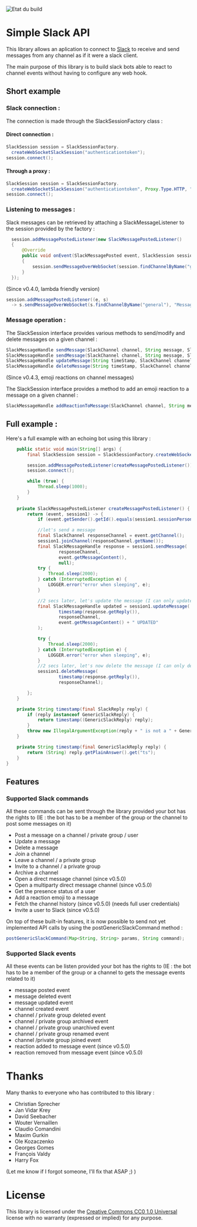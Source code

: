 ![Etat du build](https://travis-ci.org/rsquelbut/simple-slack-api.svg?branch=master)
# Simple Slack API

This library allows an aplication to connect to [Slack](http://www.slack.com/) to receive and send messages from any channel as if it were a slack client. 

The main purpose of this library is to build slack bots able to react to channel events without having to configure any web hook.


## Short example

### Slack connection :

The connection is made through the SlackSessionFactory class :

#### Direct connection :

```java
SlackSession session = SlackSessionFactory.
  createWebSocketSlackSession("authenticationtoken");
session.connect();
```

#### Through a proxy :

```java
SlackSession session = SlackSessionFactory.
  createWebSocketSlackSession("authenticationtoken", Proxy.Type.HTTP, "myproxy", 1234);
session.connect();
```

### Listening to messages :

Slack messages can be retrieved by attaching a SlackMessageListener to the session provided by the factory :


```java
  session.addMessagePostedListener(new SlackMessagePostedListener()
  {
      @Override
      public void onEvent(SlackMessagePosted event, SlackSession session)
      {
          session.sendMessageOverWebSocket(session.findChannelByName("general"), "Message sent : " + event.getMessageContent(), null);
      }
  });
```

(Since v0.4.0, lambda friendly version)
```java
session.addMessagePostedListener((e, s) 
  -> s.sendMessageOverWebSocket(s.findChannelByName("general"), "Message sent : " + e.getMessageContent(), null));
```
### Message operation :

The SlackSession interface provides various methods to send/modify and delete messages on a given channel :
```java
SlackMessageHandle sendMessage(SlackChannel channel, String message, SlackAttachment attachment);
SlackMessageHandle sendMessage(SlackChannel channel, String message, SlackAttachment attachment, SlackChatConfiguration chatConfiguration);
SlackMessageHandle updateMessage(String timeStamp, SlackChannel channel, String message);
SlackMessageHandle deleteMessage(String timeStamp, SlackChannel channel)
```        
(Since v0.4.3, emoji reactions on channel messages)

The SlackSession interface provides a method to add an emoji reaction to a message on a given channel :
```java
SlackMessageHandle addReactionToMessage(SlackChannel channel, String messageTimeStamp, String emojiCode);
```        
 
## Full example :

Here's a full example with an echoing bot using this library :
```java
	public static void main(String[] args) {
		final SlackSession session = SlackSessionFactory.createWebSocketSlackSession(BOTONE_TOKEN);

		session.addMessagePostedListener(createMessagePostedListener());
		session.connect();

		while (true) {
			Thread.sleep(1000);
		}
	}
	
	private SlackMessagePostedListener createMessagePostedListener() {
		return (event, session1) -> {
			if (event.getSender().getId().equals(session1.sessionPersona().getId())) { return; }

			//let's send a message
			final SlackChannel responseChannel = event.getChannel();
			session1.joinChannel(responseChannel.getName());
			final SlackMessageHandle response = session1.sendMessage( 
					responseChannel, 
					event.getMessageContent(), 
					null);
			try {
				Thread.sleep(2000);
			} catch (InterruptedException e) {
				LOGGER.error("error when sleeping", e);
			}

			//2 secs later, let's update the message (I can only update my own messages)
			final SlackMessageHandle updated = session1.updateMessage( 
					timestamp(response.getReply()), 
					responseChannel, 
					event.getMessageContent() + " UPDATED" 
			);

			try {
				Thread.sleep(2000);
			} catch (InterruptedException e) {
				LOGGER.error("error when sleeping", e);
			}
			//2 secs later, let's now delete the message (I can only delete my own messages)
			session1.deleteMessage( 
					timestamp(response.getReply()), 
					responseChannel);

		};
	}

	private String timestamp(final SlackReply reply) {
		if (reply instanceof GenericSlackReply) {
			return timestamp((GenericSlackReply) reply);
		}
		throw new IllegalArgumentException(reply + " is not a " + GenericSlackReply.class);
	}

	private String timestamp(final GenericSlackReply reply) {
		return (String) reply.getPlainAnswer().get("ts");
	}
}	
```        

## Features

### Supported Slack commands

All these commands can be sent through the library provided your bot has the rights to (IE : the bot has to be a member of the group or the channel to post some messages on it)

* Post a message on a channel / private group / user
* Update a message
* Delete a message
* Join a channel
* Leave a channel / a private group
* Invite to a channel / a private group
* Archive a channel
* Open a direct message channel (since v0.5.0)
* Open a multiparty direct message channel (since v0.5.0)
* Get the presence status of a user
* Add a reaction emoji to a message
* Fetch the channel history (since v0.5.0) (needs full user credentials)
* Invite a user to Slack (since v0.5.0)

On top of these built-in features, it is now possible to send not yet implemented API calls by using the postGenericSlackCommand method : 

```java
postGenericSlackCommand(Map<String, String> params, String command);
```


### Supported Slack events

All these events can be listen provided your bot has the rights to (IE : the bot has to be a member of the group or a channel to gets the message events related to it)

* message posted event
* message deleted event
* message updated event
* channel created event
* channel / private group deleted event
* channel / private group archived event
* channel / private group unarchived event
* channel / private group renamed event
* channel /private group joined event
* reaction added to message event (since v0.5.0)
* reaction removed from message event (since v0.5.0)


# Thanks

Many thanks to everyone who has contributed to this library :

* Christian Sprecher
* Jan Vidar Krey
* David Seebacher
* Wouter Vernaillen
* Claudio Comandini
* Maxim Gurkin
* Ole Kozaczenko
* Georges Gomes
* François Valdy
* Harry Fox

(Let me know if I forgot someone, I'll fix that ASAP ;) )

# License

This library is licensed under the [Creative Commons CC0 1.0 Universal](http://creativecommons.org/publicdomain/zero/1.0/) license with no warranty (expressed or implied) for any purpose.
